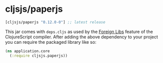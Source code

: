 # cljsjs/paperjs

[](dependency)
```clojure
[cljsjs/paperjs "0.12.0-0"] ;; latest release
```
[](/dependency)

This jar comes with `deps.cljs` as used by the [Foreign Libs][flibs] feature
of the ClojureScript compiler. After adding the above dependency to your project
you can require the packaged library like so:

```clojure
(ns application.core
  (:require cljsjs.paperjs))
```

[flibs]: https://clojurescript.org/reference/packaging-foreign-deps
